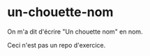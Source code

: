 # un-chouette-nom
On m'a dit d'écrire "Un chouette nom" en nom.

Ceci n'est pas un repo d'exercice.
